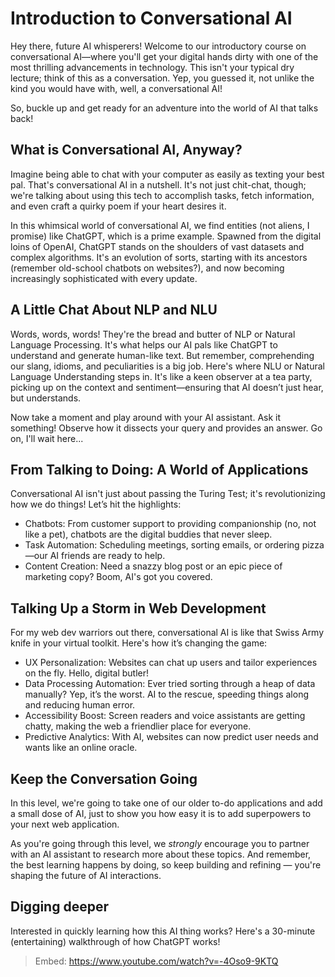 # Introduction to Conversational AI

Hey there, future AI whisperers! Welcome to our introductory course on conversational AI—where you'll get your digital hands dirty with one of the most thrilling advancements in technology. This isn't your typical dry lecture; think of this as a conversation. Yep, you guessed it, not unlike the kind you would have with, well, a conversational AI!

So, buckle up and get ready for an adventure into the world of AI that talks back!

## What is Conversational AI, Anyway?

Imagine being able to chat with your computer as easily as texting your best pal. That's conversational AI in a nutshell. It's not just chit-chat, though; we're talking about using this tech to accomplish tasks, fetch information, and even craft a quirky poem if your heart desires it.

In this whimsical world of conversational AI, we find entities (not aliens, I promise) like ChatGPT, which is a prime example. Spawned from the digital loins of OpenAI, ChatGPT stands on the shoulders of vast datasets and complex algorithms. It's an evolution of sorts, starting with its ancestors (remember old-school chatbots on websites?), and now becoming increasingly sophisticated with every update.

## A Little Chat About NLP and NLU

Words, words, words! They're the bread and butter of NLP or Natural Language Processing. It's what helps our AI pals like ChatGPT to understand and generate human-like text. But remember, comprehending our slang, idioms, and peculiarities is a big job. Here's where NLU or Natural Language Understanding steps in. It's like a keen observer at a tea party, picking up on the context and sentiment—ensuring that AI doesn’t just hear, but understands.

Now take a moment and play around with your AI assistant. Ask it something! Observe how it dissects your query and provides an answer. Go on, I'll wait here...

## From Talking to Doing: A World of Applications

Conversational AI isn't just about passing the Turing Test; it's revolutionizing how we do things! Let’s hit the highlights:

- Chatbots: From customer support to providing companionship (no, not like a pet), chatbots are the digital buddies that never sleep.
- Task Automation: Scheduling meetings, sorting emails, or ordering pizza—our AI friends are ready to help.
- Content Creation: Need a snazzy blog post or an epic piece of marketing copy? Boom, AI's got you covered.

## Talking Up a Storm in Web Development

For my web dev warriors out there, conversational AI is like that Swiss Army knife in your virtual toolkit. Here's how it’s changing the game:

- UX Personalization: Websites can chat up users and tailor experiences on the fly. Hello, digital butler!
- Data Processing Automation: Ever tried sorting through a heap of data manually? Yep, it’s the worst. AI to the rescue, speeding things along and reducing human error.
- Accessibility Boost: Screen readers and voice assistants are getting chatty, making the web a friendlier place for everyone.
- Predictive Analytics: With AI, websites can now predict user needs and wants like an online oracle.

## Keep the Conversation Going

In this level, we're going to take one of our older to-do applications and add a small dose of AI, just to show you how easy it is to add superpowers to your next web application.

As you're going through this level, we *strongly* encourage you to partner with an AI assistant to research more about these topics. And remember, the best learning happens by doing, so keep building and refining — you're shaping the future of AI interactions.

## Digging deeper

Interested in quickly learning how this AI thing works? Here's a 30-minute (entertaining) walkthrough of how ChatGPT works!

> Embed: https://www.youtube.com/watch?v=-4Oso9-9KTQ

